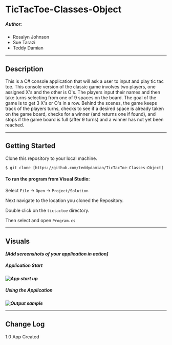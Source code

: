 # TicTacToe-Classes-Object
##### Author:
- Rosalyn Johnson
- Sue Tarazi
- Teddy Damian

------------------------------

## Description
This is a C# console application that will ask a user to input and play tic tac toe. This console version of the classic game involves two players, one assigned X's and the other is O's. The players input their names and then take turns selecting from one of 9 spaces on the board. The goal of the game is to get 3 X's or O's in a row. Behind the scenes, the game keeps track of the players turns, checks to see if a desired space is already taken on the game board, checks for a winner (and returns one if found), and stops if the game board is full (after 9 turns) and a winner has not yet been reached. 

------------------------------

## Getting Started
Clone this repository to your local machine.
```
$ git clone [https://github.com/teddydamian/TicTacToe-Classes-Object]
```
#### To run the program from Visual Studio:
Select ```File``` -> ```Open``` -> ```Project/Solution```

Next navigate to the location you cloned the Repository.

Double click on the ```tictactoe``` directory.

Then select and open ```Program.cs```

------------------------------

## Visuals
***[Add screenshots of your application in action]***

##### Application Start
***![App start up]()***
##### Using the Application
***![Output sample]()***

------------------------------

## Change Log
1.0 App Created
